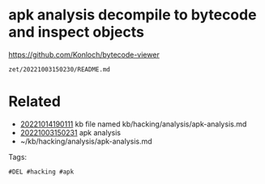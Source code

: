 # apk analysis decompile to bytecode and inspect objects
https://github.com/Konloch/bytecode-viewer

` zet/20221003150230/README.md `

# Related

- [20221014190111](/zet/20221014190111/README.md) kb file named kb/hacking/analysis/apk-analysis.md
- [20221003150231](/zet/20221003150231/README.md) apk analysis
- ~/kb/hacking/analysis/apk-analysis.md

Tags:

    #DEL #hacking #apk 

